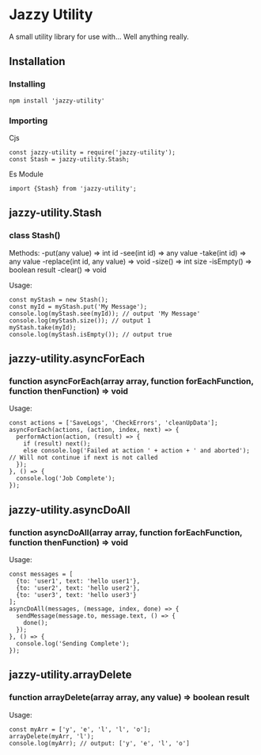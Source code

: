 # Jazzy Utility

A small utility library for use with... Well anything really.

## Installation

### Installing

~~~
npm install 'jazzy-utility'
~~~

### Importing

Cjs
~~~
const jazzy-utility = require('jazzy-utility');
const Stash = jazzy-utility.Stash;
~~~

Es Module
~~~
import {Stash} from 'jazzy-utility';
~~~

## jazzy-utility.Stash

### class Stash()

Methods:
-put(any value) => int id
-see(int id) => any value
-take(int id) => any value
-replace(int id, any value) => void
-size() => int size
-isEmpty() => boolean result
-clear() => void

Usage:
~~~
const myStash = new Stash();
const myId = myStash.put('My Message');
console.log(myStash.see(myId)); // output 'My Message'
console.log(myStash.size()); // output 1
myStash.take(myId);
console.log(myStash.isEmpty()); // output true
~~~

## jazzy-utility.asyncForEach

### function asyncForEach(array array, function forEachFunction, function thenFunction) => void

Usage:
~~~
const actions = ['SaveLogs', 'CheckErrors', 'cleanUpData'];
asyncForEach(actions, (action, index, next) => {
  performAction(action, (result) => {
    if (result) next();
    else console.log('Failed at action ' + action + ' and aborted'); // Will not continue if next is not called
  });
}, () => {
  console.log('Job Complete');
});
~~~

## jazzy-utility.asyncDoAll

### function asyncDoAll(array array, function forEachFunction, function thenFunction) => void

Usage:
~~~
const messages = [
  {to: 'user1', text: 'hello user1'},
  {to: 'user2', text: 'hello user2'},
  {to: 'user3', text: 'hello user3'}  
];
asyncDoAll(messages, (message, index, done) => {
  sendMessage(message.to, message.text, () => {
    done();
  });
}, () => {
  console.log('Sending Complete');
});
~~~

## jazzy-utility.arrayDelete

### function arrayDelete(array array, any value) => boolean result

Usage:
~~~
const myArr = ['y', 'e', 'l', 'l', 'o'];
arrayDelete(myArr, 'l');
console.log(myArr); // output: ['y', 'e', 'l', 'o']
~~~